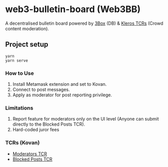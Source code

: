 # web3-bulletin-board (Web3BB)

A decentralised bulletin board powered by [3Box](https://github.com/3box/) (DB) & [Kleros TCRs](https://github.com/kleros/) (Crowd content moderation).

## Project setup
```
yarn
yarn serve
```

### How to Use
1. Install Metamask extension and set to Kovan.
2. Connect to post messages.
3. Apply as moderator for post reporting privilege.

### Limitations
1. Report feature for moderators only on the UI level (Anyone can submit directly to the Blocked Posts TCR).
2. Hard-coded juror fees

### TCRs (Kovan)
- [Moderators TCR](https://curate.kleros.io/tcr/0xbC981A7A4cd9eA2dE0b7e2192b1d2ce25e3B7263)
- [Blocked Posts TCR](https://curate.kleros.io/tcr/0xEE66D42489C4624F70dc28aE2D0a7a1cE698c77C)
